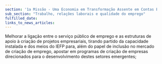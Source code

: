 ```yaml
---
section: '1a Missão - Uma Economia em Transformação Assente em Contas Equilibradas'
sub_section: "Trabalho, relações laborais e qualidade do emprego"
fulfilled_date:
links_to_news_articles:
---
```


Melhorar a ligação entre o serviço público de emprego e as estruturas de apoio à criação de projetos empresariais, tirando partido da capacidade instalada e dos meios do IEFP para, além do papel de inclusão no mercado de criação de emprego, apostar em programas de criação de empresas direcionados para o desenvolvimento destes setores emergentes;